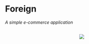 # Foreign
_A simple e-commerce application_</br></br>
<p align="center">
  <img src="https://imgur.com/42mA8Pi">
</p>

